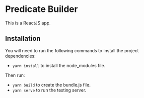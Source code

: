 # Predicate Builder

This is a ReactJS app.

## Installation

You will need to run the following commands to install the project dependencies:

* `yarn install` to install the node_modules file.

Then run:

* `yarn build` to create the bundle.js file.
* `yarn serve` to run the testing server.
